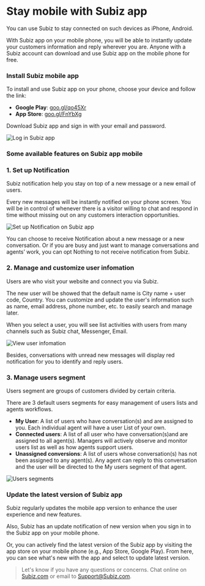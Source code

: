 # Stay mobile with Subiz app

You can use Subiz to stay connected on such devices as iPhone, Android.

With Subiz app on your mobile phone, you will be able to instantly update your customers information and reply wherever you are. Anyone with a Subiz account can download and use Subiz app on the mobile phone for free.

### Install Subiz mobile app

To install and use Subiz app on your phone, choose your device and follow the link:

* **Google Play**:  [goo.gl/qo45Xr](https://goo.gl/qo45Xr)
* **App Store**:  [goo.gl/FnYbXg](https://goo.gl/FnYbXg)

Download Subiz app and sign in with your email and password.

![Log in Subiz app](../../../.gitbook/assets/3.-phone-log-in.png)

### Some available features on Subiz app mobile

### 1. Set up Notification

Subiz notification help you stay on top of a new message or a new email of users.

Every new messages will be instantly notified on your phone screen. You will be in control of whenever there is a visitor willing to chat and respond in time without missing out on any customers interaction opportunities.

![Set up Notification on Subiz app](../../../.gitbook/assets/image-from-ios-2.png)

You can choose to receive Notification about a new message or a new conversation. Or if you are busy and just want to manage conversations and agents’ work, you can opt Nothing to not receive notification from Subiz.

### 2. Manage and customize user infomation

Users are who visit your website and connect you via Subiz.

The new user will be showed that the default name is City name + user code, Country. You can customize and update the user's information such as name, email address, phone number, etc. to easily search and manage later.

When you select a user, you will see list activities with users from many channels such as Subiz chat, Messenger, Email.

![View user infomation](../../../.gitbook/assets/artboard-2.jpg)

Besides, conversations with unread new messages will display red notification for you to identify and reply users.

### 3. Manage users segment

Users segment are groups of customers divided by certain criteria.

There are 3 default users segments for easy management of users lists and agents workflows.

* **My User**: A list of users who have conversation\(s\) and are assigned to you. Each individual agent will have a user List of your own.
* **Connected users**: A list of all user who have conversation\(s\)and are assigned to all agent\(s\). Managers will actively observe and monitor users list as well as how agents support users.
* **Unassigned conversions**: A list of users whose conversation\(s\) has not been assigned to any agent\(s\). Any agent can reply to this conversation and the user will be directed to the My users segment of that agent.

![Users segments](../../../.gitbook/assets/image-from-ios-3%20%281%29.png)

### Update the latest version of Subiz app

Subiz regularly updates the mobile app version to enhance the user experience and new features.

Also, Subiz has an update notification of new version when you sign in to the Subiz app on your mobile phone.

Or, you can actively find the latest version of the Subiz app by visiting the app store on your mobile phone \(e.g., App Store, Google Play\). From here, you can see what's new with the app and select to update latest version.  


> Let's know if you have any questions or concerns. Chat online on [Subiz.com](https://subiz.com/vi/feature.html) or email to Support@Subiz.com.

